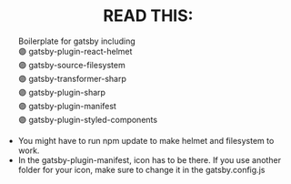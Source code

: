 <div>
<h1 align="center">READ THIS:</h1>

  <ul align="left">
Boilerplate for gatsby including <br/>
🟣 gatsby-plugin-react-helmet <br/>
🟣 gatsby-source-filesystem <br/>
🟣 gatsby-transformer-sharp <br/>
🟣 gatsby-plugin-sharp <br/>
🟣 gatsby-plugin-manifest <br/>
🟣 gatsby-plugin-styled-components <br/>
  </ul>

* You might have to run npm update to make helmet and filesystem to work. <br/>
* In the gatsby-plugin-manifest, icon has to be there. If you use another folder for your icon, make sure to change it in the gatsby.config.js <br/>
  </div>
